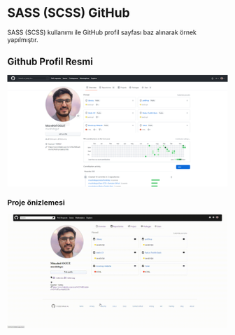 # SASS (SCSS) GitHub 

SASS (SCSS) kullanımı ile GitHub profil sayfası baz alınarak örnek yapılmıştır.


## Github Profil Resmi

![](./assets/github%20profile.png)

### Proje önizlemesi 

![](./assets/preview.gif)